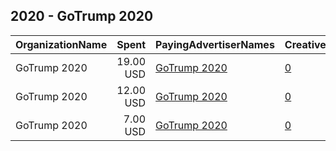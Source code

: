 ## 2020 - GoTrump 2020 
|OrganizationName|Spent|PayingAdvertiserNames|CreativeUrls|Impressions|Genders|AgeBrackets|CountryCodes|BillingAddresses|CandidateBallotInformation|
|:---|---:|:---|:---|---:|:---|:---|:---|:---|:---|
|GoTrump 2020|19.00 USD|[GoTrump 2020](2020/GoTrump_2020.md)|[0](https://www.snap.com/political-ads/asset/95acdeb0af46267c2f98d5c2c82d379490a57e0cdeffde1c9e36921776dd7369?mediaType=mp4)|9,438|MALE|35+|united states|US|Donald J Trump|
|GoTrump 2020|12.00 USD|[GoTrump 2020](2020/GoTrump_2020.md)|[0](https://www.snap.com/political-ads/asset/c7ce990d75168491edaa1305a10abcebde8e04192cadd7b94ec19817e29cec0c?mediaType=mp4)|5,978|MALE|35+|united states|US|Donald J Trump|
|GoTrump 2020|7.00 USD|[GoTrump 2020](2020/GoTrump_2020.md)|[0](https://www.snap.com/political-ads/asset/6cca8b54ea4674eac3baf2fce510afb677ead3f944630d88ba6f0c1a78e2c814?mediaType=mp4)|3,914|MALE|35+|united states|US|Donald J Trump|
